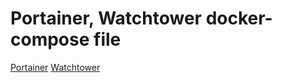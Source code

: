 # Portainer, Watchtower docker-compose file

[Portainer](https://www.portainer.io/)
[Watchtower](https://containrrr.dev/watchtower/)
